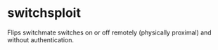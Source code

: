# switchsploit
Flips switchmate switches on or off remotely (physically proximal) and without authentication.
